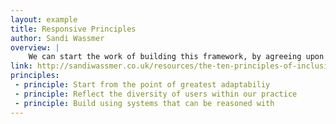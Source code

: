```yaml
---
layout: example
title: Responsive Principles
author: Sandi Wassmer
overview: |
    We can start the work of building this framework, by agreeing upon a set design principles, each working in service of a broader goal, that of building a web that is and remains accessible to all.
link: http://sandiwassmer.co.uk/resources/the-ten-principles-of-inclusive-web-design
principles:
 - principle: Start from the point of greatest adaptabiliy
 - principle: Reflect the diversity of users within our practice
 - principle: Build using systems that can be reasoned with
---
```

